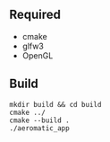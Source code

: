 ## Required

- cmake
- glfw3
- OpenGL

## Build

```
mkdir build && cd build
cmake ../
cmake --build .
./aeromatic_app
```
